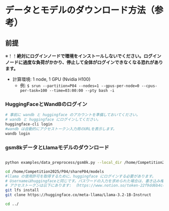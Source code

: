# データとモデルのダウンロード方法（参考）

## 前提

※！！**絶対にログインノードで環境をインストールしないでください。ログインノードに過度な負荷がかかり、停止して全体がログインできなくなる恐れがあります。**

* 計算環境:  1 node, 1 GPU (Nvidia H100)
  * 例: `$ srun --partition=P04 --nodes=1 --gpus-per-node=0 --cpus-per-task=100 --time=03:00:00 --pty bash -i`
  
### HuggingFaceとWandBのログイン
``` sh
# 事前に wandb と huggingface のアカウントを準備しておいてください。
# wandb と huggingface にログインしてください。
huggingface-cli login
#wandb は自動的にアクセストークン入力用のURLを表示します。
wandb login
```

### gsm8kデータとLlamaモデルのダウンロード
``` sh

python examples/data_preprocess/gsm8k.py --local_dir /home/Competition2025/P04/shareP04/data/gsm8k

cd /home/Competition2025/P04/shareP04/models
#llama の使用許可を取得するために、huggingface にログインする必要があります。
# Usernameはhuggingfaceと同じです。パスワードの入力を求められた場合は、書き込み権限付きのアクセストークンを使用してください。
# アクセストークンは以下にあります: （https://www.notion.so/token-22f9dd6b4cc2808abe69e1492227a3e2?source=copy_link）
git lfs install
git clone https://huggingface.co/meta-llama/Llama-3.2-1B-Instruct

cd ../
```